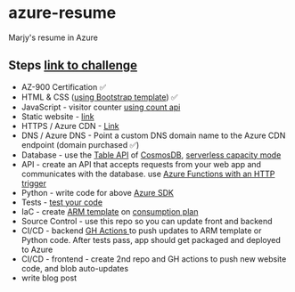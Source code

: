 # azure-resume
Marjy's resume in Azure <!-- http://www.marjyg.website/ -->

## Steps [link to challenge](https://cloudresumechallenge.dev/docs/the-challenge/azure/)

- AZ-900 Certification ✅
- HTML & CSS ([using Bootstrap template](https://startbootstrap.com/theme/resume)) ✅ 
- JavaScript - visitor counter [using count api](https://countapi.xyz)
- Static website - [link](https://docs.microsoft.com/en-us/azure/storage/blobs/storage-blob-static-website)
- HTTPS / Azure CDN - [Link](https://docs.microsoft.com/en-us/azure/storage/blobs/storage-custom-domain-name?tabs=azure-portal#map-a-custom-domain-with-https-enabled)
- DNS / Azure DNS - Point a custom DNS domain name to the Azure CDN endpoint (domain purchased ✅)
- Database - use the [Table API](https://docs.microsoft.com/en-us/azure/cosmos-db/table/introduction) of [CosmosDB](https://docs.microsoft.com/en-us/azure/cosmos-db/introduction), [serverless capacity mode](https://docs.microsoft.com/en-us/azure/cosmos-db/serverless)
- API - create an API that accepts requests from your web app and communicates with the database. use [Azure Functions with an HTTP trigger](https://docs.microsoft.com/en-us/azure/azure-functions/functions-bindings-http-webhook)  
- Python - write code for above [Azure SDK](https://github.com/Azure/azure-sdk-for-python)
- Tests - [test your code](https://realpython.com/python-testing/)
- IaC - create [ARM template](https://docs.microsoft.com/en-us/azure/azure-functions/functions-infrastructure-as-code) on [consumption plan](https://azure.microsoft.com/en-us/resources/templates/function-app-create-dynamic/)
- Source Control - use this repo so you can update front and backend
- CI/CD - backend [GH Actions ](https://help.github.com/en/actions/getting-started-with-github-actions/about-github-actions) to push updates to ARM template or Python code. After tests pass, app should get packaged and deployed to Azure
- CI/CD - frontend - create 2nd repo and GH actions to push new website code, and blob auto-updates
- write blog post <!-- https://wordpress.com/home/learnwithmarjy.wordpress.com -->

